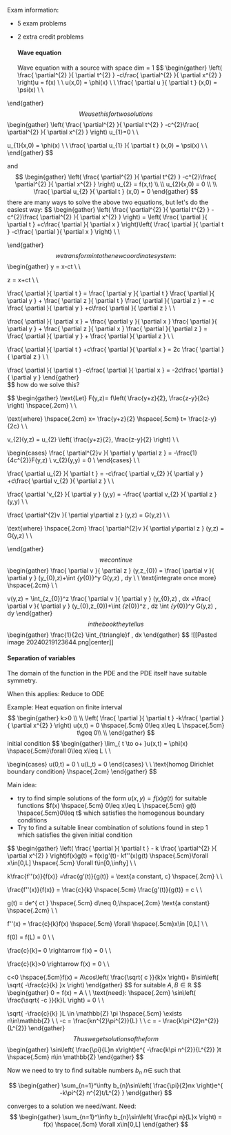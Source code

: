 Exam information:
- 5 exam problems 
- 2 extra credit problems
  
  
  #### Wave equation 
  Wave equation with a source with space dim = 1
  $$
\begin{gather}
\left( \frac{ \partial^{2} }{ \partial t^{2} } -c\frac{ \partial^{2} }{ \partial x^{2} }  \right)u = f(x) \\ \\ 
u(x,0) = \phi(x) \\ \\ 
\frac{ \partial u }{ \partial t } (x,0) = \psi(x) \\ \\ 

\end{gather}
$$
We use this for two solutions
$$
\begin{gather}
\left( \frac{ \partial^{2} }{ \partial t^{2} } -c^{2}\frac{ \partial^{2} }{ \partial x^{2} }  \right) u_{1}=0 \\ \\ 

u_{1}(x,0) = \phi(x) \\ \\ 
\frac{ \partial u_{1} }{ \partial t } (x,0) = \psi(x) \\ \\ 
\end{gather}
$$

and 
$$
\begin{gather}
\left( \frac{ \partial^{2} }{ \partial t^{2} } -c^{2}\frac{ \partial^{2} }{ \partial x^{2} }  \right) u_{2} = f(x,t) \\ \\ 
u_{2}(x,0) = 0 \\ \\ 
\frac{ \partial u_{2} }{ \partial t } (x,0) = 0 
\end{gather}
$$
there are many ways to solve the above two equations, but let's do the easiest way: 
$$
\begin{gather}
\left( \frac{ \partial^{2} }{ \partial t^{2} } -c^{2}\frac{ \partial^{2} }{ \partial x^{2} }  \right) = \left( \frac{ \partial  }{ \partial t } +c\frac{ \partial  }{ \partial x }  \right)\left( \frac{ \partial  }{ \partial t } -c\frac{ \partial  }{ \partial x }  \right) \\ \\ 


\end{gather}
$$
we transform into the new coordinate system: 
$$
\begin{gather}
y = x-ct \\ \\ 

z = x+ct \\ \\ 

\frac{ \partial  }{ \partial t } = \frac{ \partial y }{ \partial t } \frac{ \partial  }{ \partial y } + \frac{ \partial z }{ \partial t } \frac{ \partial  }{ \partial z }  = -c \frac{ \partial  }{ \partial y } +c\frac{ \partial  }{ \partial z } \\ \\ 

\frac{ \partial  }{ \partial x } = \frac{ \partial y }{ \partial x } \frac{ \partial  }{ \partial y }  + \frac{ \partial z }{ \partial x } \frac{ \partial  }{ \partial z }  = \frac{ \partial  }{ \partial y } + \frac{ \partial  }{ \partial z }  \\ \\ 

\frac{ \partial  }{ \partial t } +c\frac{ \partial  }{ \partial x }  = 2c \frac{ \partial  }{ \partial z }  \\ \\ 

\frac{ \partial  }{ \partial t } -c\frac{ \partial  }{ \partial x }  = -2c\frac{ \partial  }{ \partial y } 
\end{gather}  
$$
how do we solve this? 

$$
\begin{gather}
\text{Let} F(y,z)= f\left( \frac{y+z}{2}, \frac{z-y}{2c} \right) \hspace{.2cm} \\ \\ 

\text{where} \hspace{.2cm} x= \frac{y+z}{2} \hspace{.5cm} t= \frac{z-y}{2c} \\ \\ 

v_{2}(y,z) = u_{2} \left( \frac{y+z}{2}, \frac{z-y}{2} \right) \\ \\ 

\begin{cases}
\frac{ \partial^{2}v }{ \partial y \partial z }  = -\frac{1}{4c^{2}}F(y,z) \\ 
v_{2}(y,y) = 0 \\ 
\end{cases} \\ \\

\frac{ \partial u_{2} }{ \partial t }  = -c\frac{ \partial v_{2} }{ \partial y } +c\frac{ \partial v_{2} }{ \partial z } \\ \\ 

\frac{ \partial 'v_{2} }{ \partial y } (y,y) = -\frac{ \partial v_{2} }{ \partial z } (y,y) \\ \\ 

\frac{ \partial^{2}v }{ \partial y\partial z } (y,z) = G(y,z) \\ \\ 

\text{where} \hspace{.2cm} \frac{ \partial^{2}v }{ \partial y\partial z } (y,z) = G(y,z) \\ \\ 

\end{gather}
$$
we continue 
$$
\begin{gather}
\frac{ \partial v }{ \partial z } (y,z_{0}) = \frac{ \partial v }{ \partial y } (y_{0},z)+\int _{y_{0}}^y G(y,z) \, dy \\ \\ 
\text{integrate once more} \hspace{.2cm} \\ \\ 

v(y,z) = \int_{z_{0}}^z \frac{ \partial v }{ \partial y } (y_{0},z) \, dx  +\frac{ \partial v }{ \partial y } (y_{0},z_{0})+\int _{z_{0}}^z \, dz \int _{y_{0}}^y G(y,z) \, dy 
\end{gather}
$$
in the book they tell us
$$
\begin{gather}
\frac{1}{2c} \iint_{\triangle}f  \, dx 
\end{gather}
$$
![[Pasted image 20240219123644.png|center]]


#### Separation of variables

The domain of the function in the PDE  and the PDE itself have suitable symmetry.

When this applies: Reduce to ODE

Example: Heat equation on finite interval 
$$
\begin{gather}
k>0  \\ \\ 
\left( \frac{ \partial  }{ \partial t } -k\frac{ \partial  }{ \partial x^{2} }  \right) u(x,t) = 0 \hspace{.5cm} 0\leq x\leq L \hspace{.5cm} t\geq 0\\ \\ 
\end{gather}
$$
initial condition
$$
\begin{gather}
\lim_{ t \to o+ }u(x,t) = \phi(x) \hspace{.5cm}\forall 0\leq x\leq L \\ \\ 

\begin{cases}
u(0,t) = 0  \\
u(L,t) = 0 
\end{cases} \\ \\ 
\text{homog Dirichlet boundary condition} \hspace{.2cm}
\end{gather}
$$

Main idea: 
- try to find simple solutions of the form $u(x,y) = f(x)g(t)$ for suitable functions $f(x) \hspace{.5cm} 0\leq x\leq L  \hspace{.5cm} g(t) \hspace{.5cm}0\leq t$ which satisfies the homogenous boundary conditions
- Try to find a suitable linear combination of solutions found in step 1 which satisfies the given initial condition 

$$
\begin{gather}
\left( \frac{ \partial  }{ \partial t }  - k \frac{ \partial^{2} }{ \partial x^{2} }  \right)f(x)g(t) = f(x)g'(t)- kf''(x)g(t) \hspace{.5cm}\forall x\in[0,L] \hspace{.5cm} \forall t\in[0,\infty] \\ \\ 

k\frac{f''(x)}{f(x)} =\frac{g'(t)}{g(t)} = \text{a constant, c} \hspace{.2cm} \\ \\

\frac{f''(x)}{f(x)} = \frac{c}{k} \hspace{.5cm} \frac{g'(t)}{g(t)} = c \\ \\ 

g(t) = de^{ ct } \hspace{.5cm} d\neq 0,\hspace{.2cm} \text{a constant} \hspace{.2cm} \\ \\ 

f''(x) = \frac{c}{k}f(x) \hspace{.5cm} \forall \hspace{.5cm}x\in [0,L] \\ \\ 

f(0) = f(L) = 0 \\ \\ 

\frac{c}{k}= 0 \rightarrow f(x) = 0 \\ \\ 

\frac{c}{k}>0 \rightarrow f(x) = 0 \\ \\ 

c<0 \hspace{.5cm}f(x) = A\cos\left( \frac{\sqrt{ c }}{k}x \right)+ B\sin\left( \sqrt{ -\frac{c}{k} }x \right)
\end{gather}
$$
for suitable $A,B \in \mathbb{R}$
$$
\begin{gather}
0 = f(x) = A \\ \\ 
\text{need}: \hspace{.2cm} \sin\left( \frac{\sqrt{ -c }}{k}L \right) = 0 \\ \\

\sqrt{ -\frac{c}{k} }L \in \mathbb{Z} \pi \hspace{.5cm} \exists n\in\mathbb{Z} \\ \\ 
-c = \frac{kn^{2}\pi^{2}}{L} \\ \\ 
c = - \frac{k\pi^{2}n^{2}}{L^{2}}
\end{gather}
$$
Thus we get solutions of the form 
$$
\begin{gather}
\sin\left( \frac{\pi}{L}n x\right)e^{ -\frac{k\pi n^{2}}{L^{2}} }t \hspace{.5cm} n\in \mathbb{Z}
\end{gather}
$$

Now we need to try to find suitable numbers $b_{n}$ $n\in$ such that

$$
\begin{gather}
\sum_{n=1}^\infty b_{n}\sin\left( \frac{\pi}{2}nx \right)e^{ -k\pi^{2} n^{2}t/L^{2} }
\end{gather}
$$

converges to a solution we need/want. Need: 
$$
\begin{gather}
\sum_{n=1}^\infty b_{n}\sin\left( \frac{\pi n}{L}x \right) = f(x) \hspace{.5cm} \forall x\in[0,L]
\end{gather}
$$